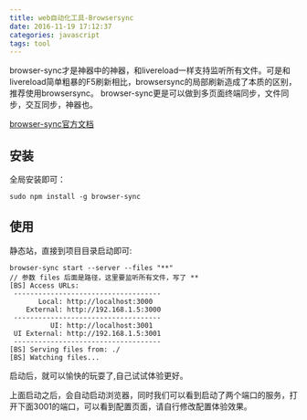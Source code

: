 ```yaml
---
title: web自动化工具-Browsersync
date: 2016-11-19 17:12:37
categories: javascript
tags: tool
---
```

browser-sync才是神器中的神器，和livereload一样支持监听所有文件。可是和livereload简单粗暴的F5刷新相比，browsersync的局部刷新造成了本质的区别，推荐使用browsersync。
browser-sync更是可以做到多页面终端同步，文件同步，交互同步，神器也。
<!-- more -->
[browser-sync官方文档](https://browsersync.io/)
## 安装
全局安装即可： 
```
sudo npm install -g browser-sync
```

## 使用
静态站，直接到项目目录启动即可:
```
browser-sync start --server --files "**"
// 参数 files 后面是路径，这里要监听所有文件，写了 **
[BS] Access URLs:
 ------------------------------------
       Local: http://localhost:3000
    External: http://192.168.1.5:3000
 ------------------------------------
          UI: http://localhost:3001
 UI External: http://192.168.1.5:3001
 ------------------------------------
[BS] Serving files from: ./
[BS] Watching files...

```

启动后，就可以愉快的玩耍了,自己试试体验更好。

上面启动之后，会自动启动浏览器，同时我们可以看到启动了两个端口的服务，打开下面3001的端口，可以看到配置页面，请自行修改配置体验效果。
